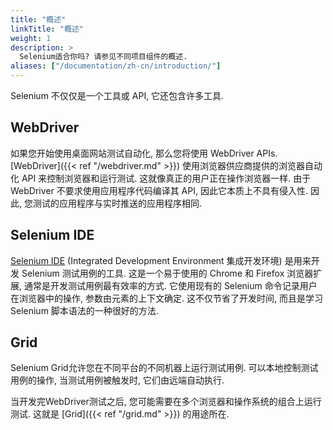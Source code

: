 ```yaml
---
title: "概述"
linkTitle: "概述"
weight: 1
description: >
  Selenium适合你吗? 请参见不同项目组件的概述.
aliases: ["/documentation/zh-cn/introduction/"]
---
```



Selenium 不仅仅是一个工具或 API, 它还包含许多工具. 

## WebDriver

如果您开始使用桌面网站测试自动化, 那么您将使用 WebDriver APIs. 
[WebDriver]({{< ref "/webdriver.md" >}}) 使用浏览器供应商提供的浏览器自动化 API 来控制浏览器和运行测试. 
这就像真正的用户正在操作浏览器一样. 
由于 WebDriver 不要求使用应用程序代码编译其 API, 因此它本质上不具有侵入性. 
因此, 您测试的应用程序与实时推送的应用程序相同. 

## Selenium IDE

[Selenium IDE](https://selenium.dev/selenium-ide) (Integrated Development Environment 集成开发环境) 
是用来开发 Selenium 测试用例的工具. 这是一个易于使用的 Chrome 和 Firefox 
浏览器扩展, 通常是开发测试用例最有效率的方式. 它使用现有的 Selenium 命令记录用户在浏览器中的操作,
参数由元素的上下文确定. 这不仅节省了开发时间, 而且是学习 Selenium 脚本语法的一种很好的方法. 


## Grid

Selenium Grid允许您在不同平台的不同机器上运行测试用例. 
可以本地控制测试用例的操作, 
当测试用例被触发时, 
它们由远端自动执行.

当开发完WebDriver测试之后, 
您可能需要在多个浏览器和操作系统的组合上运行测试. 
这就是 [Grid]({{< ref "/grid.md" >}}) 的用途所在.